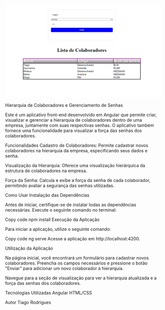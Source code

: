 ![Captura de Tela da Aplicação](./src/assets/screenshot.png)

Hierarquia de Colaboradores e Gerenciamento de Senhas

Este é um aplicativo front-end desenvolvido em Angular que permite criar, visualizar e gerenciar a hierarquia de colaboradores dentro de uma empresa, juntamente com suas respectivas senhas. O aplicativo também fornece uma funcionalidade para visualizar a força das senhas dos colaboradores.

Funcionalidades
Cadastro de Colaboradores: Permite cadastrar novos colaboradores na hierarquia da empresa, especificando seus dados e senha.

Visualização da Hierarquia: Oferece uma visualização hierárquica da estrutura de colaboradores na empresa.

Força da Senha: Calcula e exibe a força da senha de cada colaborador, permitindo avaliar a segurança das senhas utilizadas.

Como Usar
Instalação das Dependências

Antes de iniciar, certifique-se de instalar todas as dependências necessárias. Execute o seguinte comando no terminal:

Copy code
npm install
Execução da Aplicação

Para iniciar a aplicação, utilize o seguinte comando:

Copy code
ng serve
Acesse a aplicação em http://localhost:4200.

Utilização da Aplicação

Na página inicial, você encontrará um formulário para cadastrar novos colaboradores. Preencha os campos necessários e pressione o botão "Enviar" para adicionar um novo colaborador à hierarquia.

Navegue para a seção de visualização para ver a hierarquia atualizada e a força das senhas dos colaboradores.

Tecnologias Utilizadas
Angular
HTML/CSS

Autor
Tiago Rodrigues
